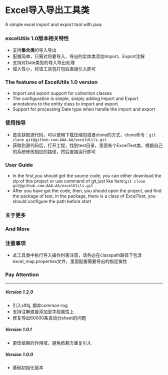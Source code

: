 # Excel导入导出工具类
A simple excel import and export tool with java

### excelUtils 1.0版本相关特性
* 支持**集合类**的导入导出
* 配置简单，只需对将要导入、导出的实体类添加Import、Export注解
* 支持对Date类型的导入导出处理
* 侵入性小，将该工具包打包后直接引入即可

### The features of ExcelUtils 1.0 version
* Import and export support for collection classes
* The configuration is simple, simply adding Import and Export annotations to the entity class to import and export
* Support for processing Date type when handle the import and export

### 使用指导
* 首先获取源代码，可以使用下载压缩包或者clone的方式，clone命令：```git clone git@github.com:AAA-AA/excelUtils.git```
* 获取到源代码后，打开工程，找到test目录，里面有个ExcelTest类，根据自己的系统修改相应的路径，然后直接运行即可


### User Guide
* In the first,you should get the source code, you can either download the zip of this project or use command of git,just like here:```git clone git@github.com:AAA-AA/excelUtils.git```
* After you have got the code, then, you should open the project, and find the package of test, in the package, there  is a class of ExcelTest, you should configure the path before start

### 关于更多

### And More

### 注意事项
* 此工具类中执行导入操作时需注意，请务必在classpath路径下包含excel_map.properties文件，里面配置需要导出的指定属性

### Pay Attention

<hr>

##### Version 1.2.0
- 引入slf4j, 摒弃common-log
- 支持注解直接添加至字段属性上
- 修复导出60000条自动分sheet的问题

##### Version 1.0.1

- 更改依赖的作用域，避免依赖方重复引入

##### Version 1.0.0

- 基础初始化版本

